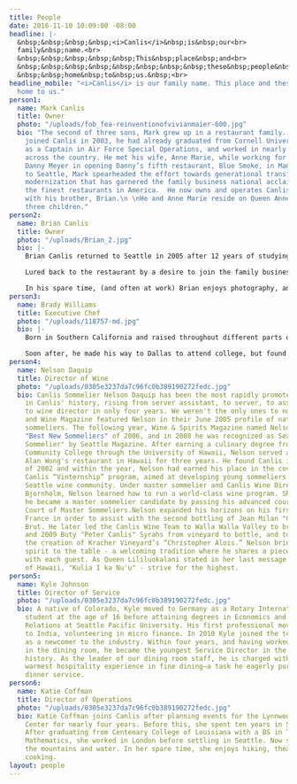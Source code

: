 ```yaml
---
title: People
date: 2016-11-10 10:09:00 -08:00
headline: |-
  &nbsp;&nbsp;&nbsp;&nbsp;<i>Canlis</i>&nbsp;is&nbsp;our<br>
  family&nbsp;name.<br>
  &nbsp;&nbsp;&nbsp;&nbsp;&nbsp;This&nbsp;place&nbsp;and<br>
  &nbsp;&nbsp;&nbsp;&nbsp;&nbsp;&nbsp;&nbsp;&nbsp;these&nbsp;people&nbsp;are<br>
  &nbsp;&nbsp;home&nbsp;to&nbsp;us.&nbsp;<br>
headline_mobile: "<i>Canlis</i> is our family name. This place and these people are
  home to us."
person1:
  name: Mark Canlis
  title: Owner
  photo: "/uploads/fob_fea-reinventionofvivianmaier-600.jpg"
  bio: "The second of three sons, Mark grew up in a restaurant family. When he officially
    joined Canlis in 2003, he had already graduated from Cornell University, served
    as a Captain in Air Force Special Operations, and worked in nearly a dozen restaurants
    across the country. He met his wife, Anne Marie, while working for famed restaurateur
    Danny Meyer in opening Danny’s fifth restaurant, Blue Smoke, in Manhattan. Returning
    to Seattle, Mark spearheaded the effort towards generational transfer and brand
    modernization that has garnered the family business national acclaim as one of
    the finest restaurants in America.  He now owns and operates Canlis restaurant
    with his brother, Brian.\n \nHe and Anne Marie reside on Queen Anne with their
    three children."
person2:
  name: Brian Canlis
  title: Owner
  photo: "/uploads/Brian_2.jpg"
  bio: |-
    Brian Canlis returned to Seattle in 2005 after 12 years of studying and working abroad. His college education saw him in England, Austria, and Spain before finishing a hotel sciences degree at Cornell University. Commissioned as an Air Force officer in 2001, he led Elmendorf Air Force base in winning the coveted Hennessy Award for the Air Force’s best food and dining experience. Just prior to his promotion to Captain, Brian was transferred to the nation’s capital to help lead an elite protocol squad that played host to world leaders and international heads of state. (There’s a good chance you’ve seen him saluting the President on CNN.)

    Lured back to the restaurant by a desire to join the family business, Brian joined his brother Mark in leading the company. While Mark is the leader of staff, guest and community relations, Brian focuses more on business development, product reinvention, and future opportunities. Together, they make a dynamic team who are just as great at being business partners as they are at being brothers.

    In his spare time, (and often at work) Brian enjoys photography, and serves as the company’s official photographer. He married photographer [Mackenzie](http://www.mackenziecanlis.com/) in 2015 and isn’t nearly as talented as she, but she loves him anyway.
person3:
  name: Brady Williams
  title: Executive Chef
  photo: "/uploads/118757-md.jpg"
  bio: |-
    Born in Southern California and raised throughout different parts of the country, Brady fell in love with hockey at a young age. At the age of fifteen he moved away from home to pursue a promising professional career in the sport. After an injury ended his playing days, he moved home and started his first job – working at his grandparent’s neighborhood diner.

    Soon after, he made his way to Dallas to attend college, but found his desire to cook too great to ignore and began working in local restaurants. In 2012, he was selected as the Chef de Cuisine at FT33 in Dallas, opening the restaurant under chef Matt McCallister and garnering numerous local and national awards. He then moved to Brooklyn, where he worked under chef Carlo Mirarchi as the Executive Sous Chef at Roberta’s and the two-Michelin-starred Blanca. In 2015, Brady joined Canlis as its sixth ever Executive Chef.
person4:
  name: Nelson Daquip
  title: Director of Wine
  photo: "/uploads/0305e3237da7c96fc0b389190272fedc.jpg"
  bio: Canlis Sommelier Nelson Daquip has been the most rapidly promoted employee
    in Canlis' history, rising from server assistant, to server, to assistant sommelier,
    to wine director in only four years. We weren't the only ones to notice - Food
    and Wine Magazine featured Nelson in their June 2005 profile of national up-and-coming
    sommeliers. The following year, Wine & Spirits Magazine named Nelson one of the
    "Best New Sommeliers" of 2006, and in 2008 he was recognized as Seattle's "Best
    Sommelier" by Seattle Magazine. After earning a culinary degree from Kapiolani
    Community College through the University of Hawaii, Nelson served at the prestigious
    Alan Wong's restaurant in Hawaii for three years. He found Canlis in the summer
    of 2002 and within the year, Nelson had earned his place in the coveted six-month
    Canlis “Vinternship” program, aimed at developing young sommeliers within the
    Seattle wine community. Under master sommelier and Canlis Wine Director Shayn
    Bjornholm, Nelson learned how to run a world-class wine program. Shortly thereafter,
    he became a master sommelier candidate by passing his advanced course for the
    Court of Master Sommeliers.Nelson expanded his horizons on his first trip to Champagne,
    France in order to assist with the second bottling of Jean Milan "Canlis Cuvée"
    Brut. He later led the Canlis Wine Team to Walla Walla Valley to bring the 2006
    and 2009 Buty "Peter Canlis" Syrahs from vineyard to bottle, and to Austria for
    the creation of Kracher Vineyard’s “Christopher Alois.” Nelson brings his aloha
    spirit to the table - a welcoming tradition where he shares a piece of his life
    with each guest. As Queen Lililuokalani stated in her last message to the people
    of Hawaii, "Kulia I ka Nu'u" - strive for the highest.
person5:
  name: Kyle Johnson
  title: Director of Service
  photo: "/uploads/0305e3237da7c96fc0b389190272fedc.jpg"
  bio: A native of Colorado, Kyle moved to Germany as a Rotary International exchange
    student at the age of 16 before attaining degrees in Economics and International
    Relations at Seattle Pacific University. His first professional move took him
    to India, volunteering in micro finance. In 2010 Kyle joined the team at Canlis
    as a newcomer to the industry. Within four years, and having worked every position
    in the dining room, he became the youngest Service Director in the restaurant’s
    history. As the leader of our dining room staff, he is charged with creating the
    warmest hospitality experience in fine dining—a task he eagerly pursues every
    dinner service.
person6:
  name: Katie Coffman
  title: Director of Operations
  photo: "/uploads/0305e3237da7c96fc0b389190272fedc.jpg"
  bio: Katie Coffman joins Canlis after planning events for the Lynnwood Convention
    Center for nearly four years. Before this, she spent ten years in Stage Management.
    After graduating from Centenary College of Louisiana with a BS in Theater and
    Mathematics, she worked in London before settling in Seattle. Now she can't leave
    the mountains and water. In her spare time, she enjoys hiking, theater, and vegetarian
    cooking.
layout: people
---
```


